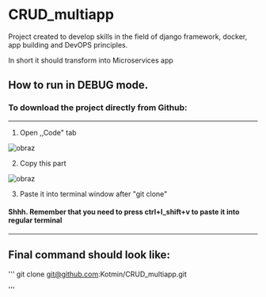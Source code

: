 # CRUD_multiapp
Project created to develop skills in the field of django framework, docker, app building and DevOPS principles.

In short it should transform into Microservices app


## How to run in DEBUG mode.

### To download the project directly from Github:

---
1. Open ,,Code" tab

![obraz](https://user-images.githubusercontent.com/70173732/214968414-7b81b2e9-723e-4d86-84a2-25dbddfa3d2c.png)

2. Copy this part

![obraz](https://user-images.githubusercontent.com/70173732/214968592-b5b5d996-ae6c-468b-8507-c6d76c831f3d.png)

3. Paste it into terminal window after "git clone" 
#### Shhh. Remember that you need to press ctrl+l_shift+v to paste it into regular terminal
---

## Final command should look like:
'''
git clone git@github.com:Kotmin/CRUD_multiapp.git

'''
